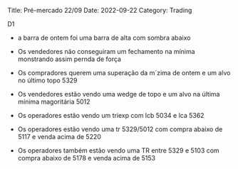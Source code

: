 Title: Pré-mercado 22/09
Date: 2022-09-22
Category: Trading

D1

* a barra de ontem foi uma barra de alta com sombra abaixo

* Os vendedores não conseguiram um fechamento na mínima monstrando assim pernda de força

* Os compradores querem uma superação da m´zima de ontem e um alvo no último topo 5329

* Os vendedores estão vendo uma wedge de topo e um alvo na última mínima magoritária 5012

* Os operadores estão  vendo um triexp com lcb 5034 e lca 5362

* Os operadores estão vendo uma tr 5329/5012 com compra abaixo de 5117 e venda acima de 5220
* Os operadores também estão vendo uma TR entre 5329 e 5103 com compra abaixo de 5178 e venda acima de 5153

